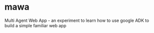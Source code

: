 # mawa
Multi Agent Web App - an experiment to learn how to use google ADK to build a simple familiar web app
